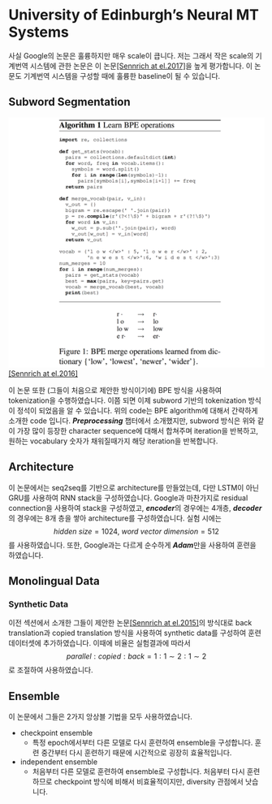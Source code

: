 # University of Edinburgh’s Neural MT Systems

사실 Google의 논문은 훌륭하지만 매우 scale이 큽니다. 저는 그래서 작은 scale의 기계번역 시스템에 관한 논문은 이 논문[\[Sennrich at el.2017\]](https://arxiv.org/pdf/1708.00726.pdf)을 높게 평가합니다. 이 논문도 기계번역 시스템을 구성할 때에 훌륭한 baseline이 될 수 있습니다.

## Subword Segmentation

![](/assets/nmt-edinburgh-1.png)
[[Sennrich at el.2016]](http://www.aclweb.org/anthology/P16-1162)

이 논문 또한 (그들이 처음으로 제안한 방식이기에) BPE 방식을 사용하여 tokenization을 수행하였습니다. 이쯤 되면 이제 subword 기반의 tokenization 방식이 정석이 되었음을 알 수 있습니다. 위의 code는 BPE algorithm에 대해서 간략하게 소개한 code 입니다. ***Preprocessing*** 챕터에서 소개했지만, subword 방식은 위와 같이 가장 많이 등장한 character sequence에 대해서 합쳐주며 iteration을 반복하고, 원하는 vocabulary 숫자가 채워질때가지 해당 iteration을 반복합니다.

## Architecture

이 논문에서는 seq2seq를 기반으로 architecture를 만들었는데, 다만 LSTM이 아닌 GRU를 사용하여 RNN stack을 구성하였습니다. Google과 마찬가지로 residual connection을 사용하여 stack을 구성하였고, ***encoder***의 경우에는 4개층, ***decoder***의 경우에는 8개 층을 쌓아 architecture를 구성하였습니다. 실험 시에는 $$ hidden~size = 1024,~word~vector~dimension = 512 $$를 사용하였습니다. 또한, Google과는 다르게 순수하게 ***Adam***만을 사용하여 훈련을 하였습니다.

## Monolingual Data

### Synthetic Data

이전 섹션에서 소개한 그들이 제안한 논문[[Sennrich at el.2015]](https://arxiv.org/pdf/1511.06709.pdf)의 방식대로 back translation과 copied translation 방식을 사용하여 synthetic data를 구성하여 훈련 데이터셋에 추가하였습니다. 이때에 비율은 실험결과에 따라서 $$ parallel : copied : back = 1 : 1 \sim 2 : 1\sim 2 $$로 조절하여 사용하였습니다.

## Ensemble

이 논문에서 그들은 2가지 앙상블 기법을 모두 사용하였습니다.

- checkpoint ensemble
    + 특정 epoch에서부터 다른 모델로 다시 훈련하여 ensemble을 구성합니다. 훈련 중간부터 다시 훈련하기 때문에 시간적으로 굉장히 효율적입니다.
- independent ensemble
    + 처음부터 다른 모델로 훈련하여 ensemble로 구성합니다. 처음부터 다시 훈련하므로 checkpoint 방식에 비해서 비효율적이지만, diversity 관점에서 낫습니다.